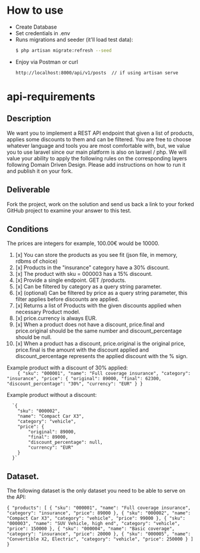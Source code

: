 # How to use
* Create Database
* Set credentials in .env
* Runs migrations and seeder (it'll load test data):
  ```bash
  $ php artisan migrate:refresh --seed
  ```
* Enjoy via Postman or curl
  ```bash
  http://localhost:8000/api/v1/posts  // if using artisan serve
  ```  

# api-requirements

## Description
We want you to implement a REST API endpoint that given a list of products, applies some
discounts to them and can be filtered.
You are free to choose whatever language and tools you are most comfortable with, but, we value you to use laravel since our main platform is also on laravel / php.
We will value your ability to apply the following rules on the corresponding layers following Domain Driven Design.
Please add instructions on how to run it and publish it on your fork.

## Deliverable

Fork the project, work on the solution and send us back a link to your forked GitHub project to examine your answer to this test.

## Conditions


The prices are integers for example, 100.00€ would be 10000.

1. [x] You can store the products as you see fit (json file, in memory, rdbms of choice)
2. [x] Products in the "insurance" category have a 30% discount.
3. [x] The product with sku = 000003 has a 15% discount.
4. [x] Provide a single endpoint. GET /products.
5. [x] Can be filtered by category as a query string parameter.
6. [x] (optional) Can be filtered by price as a query string parameter, this filter applies before discounts are applied.
7. [x] Returns a list of Products with the given discounts applied when necessary Product model.
8. [x] price.currency is always EUR.
9. [x] When a product does not have a discount, price.final and price.original should be the same number and discount_percentage should be null.
10. [x] When a product has a discount, price.original is the original price, price.final is the amount with the discount applied and discount_percentage represents the applied discount with the % sign.

Example product with a discount of 30% applied:  
`    {
"sku": "000001",
"name": "Full coverage insurance",
"category": "insurance",
"price": {
"original": 89000,
"final": 62300,
"discount_percentage": "30%",
"currency": "EUR"
}
}`

Example product without a discount:

      `{
        "sku": "000002",
        "name": "Compact Car X3",
        "category": "vehicle",
        "price": {
            "original": 89000,
            "final": 89000,
            "discount_percentage": null,
            "currency": "EUR"
        }
      }`

## Dataset.
The following dataset is the only dataset you need to be able to serve on the API:

`{
"products": [
{
"sku": "000001",
"name": "Full coverage insurance",
"category": "insurance",
"price": 89000
},
{
"sku": "000002",
"name": "Compact Car X3",
"category": "vehicle",
"price": 99000
},
{
"sku": "000003",
"name": "SUV Vehicle, high end",
"category": "vehicle",
"price": 150000
},
{
"sku": "000004",
"name": "Basic coverage",
"category": "insurance",
"price": 20000
},
{
"sku": "000005",
"name": "Convertible X2, Electric",
"category": "vehicle",
"price": 250000
}
]
}`